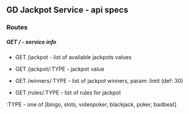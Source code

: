 GD Jackpot Service - api specs
---

### Routes

##### GET / - service info

 - GET /jackpot - list of available jackpots values
 - GET /jackpot/:TYPE - jackpot value
 
 - GET /winners/:TYPE - list of jackpot winners, param: limit (def: 30)
 - GET /rules/:TYPE - list of rules for jackpot
 
:TYPE - one of [bingo, slots, videopoker, blackjack, poker, badbeat]


